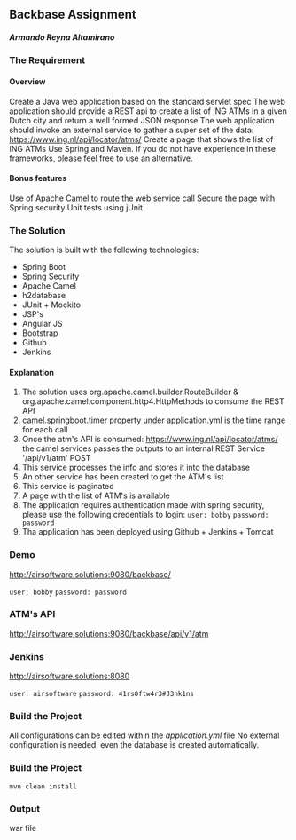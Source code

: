 ## Backbase Assignment
##### Armando Reyna Altamirano

### The Requirement

#### Overview

Create a Java web application based on the standard servlet spec
The web application should provide a REST api to create a list of ING ATMs in a given Dutch city and return a well formed JSON response
The web application should invoke an external service to gather a super set of the data:  https://www.ing.nl/api/locator/atms/
Create a page that shows the list of ING ATMs
Use Spring and Maven. If you do not have experience in these frameworks, please feel free to use an alternative.

#### Bonus features

Use of Apache Camel to route the web service call
Secure the page with Spring security
Unit tests using jUnit

### The Solution
The solution is built with the following technologies:
- Spring Boot
- Spring Security
- Apache Camel
- h2database
- JUnit + Mockito
- JSP's
- Angular JS
- Bootstrap
- Github
- Jenkins

#### Explanation

1. The solution uses org.apache.camel.builder.RouteBuilder & org.apache.camel.component.http4.HttpMethods to consume the REST API
2. camel.springboot.timer property under application.yml is the time range for each call
3. Once the atm's API is consumed: https://www.ing.nl/api/locator/atms/ the camel services passes the outputs to an internal REST Service '/api/v1/atm' POST
4. This service processes the info and stores it into the database
5. An other service has been created to get the ATM's list
6. This service is paginated
7. A page with the list of ATM's is available
8. The application requires authentication made with spring security, please use the following credentials to login:
`user: bobby`
`password: password`
9. Tha application has been deployed using Github + Jenkins + Tomcat

### Demo
http://airsoftware.solutions:9080/backbase/

`user: bobby`
`password: password`

### ATM's API
http://airsoftware.solutions:9080/backbase/api/v1/atm

### Jenkins
http://airsoftware.solutions:8080

`user: airsoftware`
`password: 41rs0ftw4r3#J3nk1ns`

### Build the Project
All configurations can be edited within the *application.yml* file
No external configuration is needed, even the database is created automatically.

### Build the Project
```
mvn clean install
```

### Output
war file
